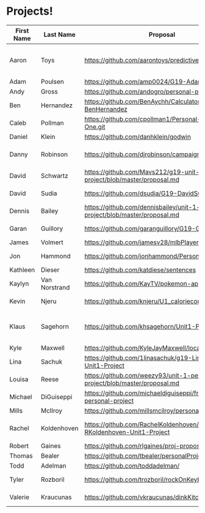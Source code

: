 # Projects!

| First Name |   Last Name   | Proposal                                 | Project Name | Github URL | Live Site URL |
|------------|---------------|------------------------------------------|--------------|------------|---------------|
| Aaron      | Toys          |https://github.com/aarontoys/predictive_shopping_list | Not-So-Predictive Shopping List | https://github.com/aarontoys/predictive_shopping_list | https://aarontoys-psl.firebaseapp.com/ |
| Adam       | Poulsen       |https://github.com/amp0024/G19-AdamPoulsen|
| Andy       | Gross         | https://github.com/andogro/personal-project-1|
| Ben        | Hernandez     | https://github.com/BenAychh/Calculator-G19-BenHernandez | Calculator | https://github.com/BenAychh/Calculator-G19-BenHernandez | https://benaychh.github.io/Calculator-G19-BenHernandez/
| Caleb      | Pollman       | https://github.com/cpollman1/Personal-Project-One.git                                         |
| Daniel     | Klein         | https://github.com/danhklein/godwin                                         |
| Danny      | Robinson      |https://github.com/djrobinson/campaign_finance|Campaign Finance Explorer |https://github.com/djrobinson/campaign_finance |https://blinding-heat-4630.firebaseapp.com/|
| David      | Schwartz      | https://github.com/Mavs212/g19-unit-1-personal-project/blob/master/proposal.md                                         |
| David      | Sudia         | https://github.com/dsudia/G19-DavidSudia | Welcome to HQ | https://github.com/dsudia/G19-DavidSudia | https://dsudia.github.io/G19-DavidSudia |
| Dennis     | Bailey        | https://github.com/dennisbailey/unit-1-personal-project/blob/master/proposal.md                                         |
| Garan      | Guillory      | https://github.com/garanguillory/G19-GaranGuillory| State Flag Game | https://github.com/garanguillory/G19-GaranGuillory  | http://garanguillory.github.io/G19-GaranGuillory/
| James      | Volmert       | https://github.com/jamesv28/mlbPlayer                                        |
| Jon        | Hammond       | https://github.com/jonhammond/Personal-Project | DANCE MACHINE!!! | https://github.com/jonhammond/Personal-Project | https://antsinmahpants.firebaseapp.com
| Kathleen   | Dieser        | https://github.com/katdiese/sentences                                         |
| Kaylyn     | Van Norstrand | https://github.com/KayTV/pokemon-app                      | Pokemon Battle! | https://github.com/KayTV/pokemon-app | http://kaytv.github.io/pokemon-app/
| Kevin      | Njeru         | https://github.com/knjeru/U1_caloriecounter_proj |Calorie Counter| https://github.com/knjeru/U1_caloriecounter_proj | http://knjeru.github.io/  |
| Klaus      | Sagehorn      | https://github.com/khsagehorn/Unit1-Project                                         |Whazzat?! Sentiment Analysis App | http://khsagehorn.github.io/Unit1-Project/ | https://whazzat.firebaseapp.com/
| Kyle       | Maxwell       | https://github.com/KyleJayMaxwell/local-Co                                         |
| Lina       | Sachuk   |  https://github.com/1linasachuk/g19-LinaSachuk-Unit1-Project                                        |
| Louisa     | Reese         | https://github.com/weezy93/unit-1-personal-project/blob/master/proposal.md | Spare Change | https://github.com/weezy93/unit-1-personal-project | https://spare00change.firebaseapp.com                                         |
| Michael    | DiGuiseppi    | https://github.com/michaeldiguiseppi/front-end-personal-project | MMDB | https://github.com/michaeldiguiseppi/front-end-personal-project | https://mmdb-movie-database.firebaseapp.com/ |
| Mills      | McIlroy       | https://github.com/millsmcilroy/personalProject1 | Dodger | https://github.com/millsmcilroy/personalProject1 | https://dodger.firebaseapp.com/
| Rachel     | Koldenhoven   | https://github.com/RachelKoldenhoven/g19-RKoldenhoven-Unit1-Project |Vocabulary Memory Game |https://github.com/RachelKoldenhoven/g19-RKoldenhoven-Unit1-Project |https://vocabmemory.firebaseapp.com/                                        |
| Robert     | Gaines        | https://github.com/rlgaines/proj-proposal            | Not So Fifa | https://github.com/rlgaines/Soccer-Game | https://notsofifa.firebaseapp.com/
| Thomas     | Bealer        |https://github.com/tbealer/personalProject1.git
| Todd       | Adelman       | https://github.com/toddadelman/ | 3x                                         | https://github.com/toddadelman/persoproj1 | http://toddadelman.github.io/persoproj1/src/ | Tyler      | Rozboril      | https://github.com/trozboril/rockOnKeyboard                                   |
| Tyler      | Rozboril      |https://github.com/trozboril/rockOnKeyboard| rockOn! Keyboard | https://github.com/trozboril |  https://rockon-keyboard.firebaseapp.com
Valerie    | Kraucunas     | https://github.com/vkraucunas/dinkKitchen                                         | Dink Kitchen | https://github.com/vkraucunas/dinkKitchen|https://dinkkitchen.firebaseapp.com/index.html

